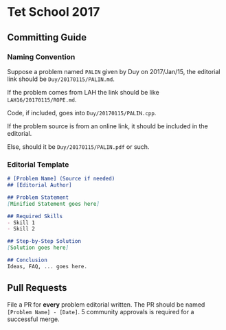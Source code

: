 # Tet School 2017

## Committing Guide

### Naming Convention

Suppose a problem named `PALIN` given by Duy on 2017/Jan/15, the editorial link should be `Duy/20170115/PALIN.md`.

If the problem comes from LAH the link should be like `LAH16/20170115/ROPE.md`.

Code, if included, goes into `Duy/20170115/PALIN.cpp`.

If the problem source is from an online link, it should be included in the editorial.

Else, should it be `Duy/20170115/PALIN.pdf` or such.

### Editorial Template

```markdown
# [Problem Name] (Source if needed)
## [Editorial Author]

## Problem Statement
[Minified Statement goes here]

## Required Skills
- Skill 1
- Skill 2

## Step-by-Step Solution
[Solution goes here]

## Conclusion
Ideas, FAQ, ... goes here.
```

## Pull Requests
File a PR for **every** problem editorial written. The PR should be named `[Problem Name] - [Date]`. 5 community approvals is required for a successful merge.
